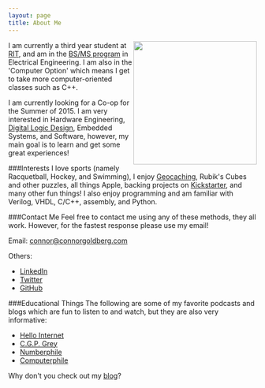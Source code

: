 ```yaml
---
layout: page
title: About Me
---
```

<img style="float: right" src="/static/Head.png" height="250">

I am currently a third year student at <a href="http://rit.edu" target="_blank">RIT</a>, and
am in the <a href="http://www.rit.edu/kgcoe/program/bsms-electrical-engineering" target="_blank">BS/MS program</a> in Electrical Engineering.
I am also in the 'Computer Option' which means I get to take more computer-oriented classes such as C++.

I am currently looking for a Co-op for the Summer of 2015. I am very interested in 
Hardware Engineering, <a href="http://connorgoldberg.com/projects/risc_cpu" target="_blank">Digital Logic Design</a>, Embedded Systems, and Software, however, my main goal is to learn and get some great experiences! 

###Interests
I love sports (namely Racquetball, Hockey, and Swimming), I enjoy <a href="http://www.geocaching.com" target="_blank">Geocaching</a>, Rubik's Cubes and other puzzles, 
all things Apple, backing projects on <a href="http://www.kickstarter.com" target="_blank">Kickstarter</a>, and many other fun things! 
I also enjoy programming and am familiar with Verilog, VHDL, C/C++, assembly, and Python. 

<a name="contact-me"></a>
###Contact Me
Feel free to contact me using any of these methods, they all work. However, for the fastest response please use my email!

Email: [connor@connorgoldberg.com](mailto:connor@connorgoldberg.com)

Others:

- <a href="http://www.linkedin.com/pub/connor-goldberg/64/7b9/4ba" target="_blank">LinkedIn</a>
- <a href="https://twitter.com/connorjan94" target="_blank">Twitter</a>
- <a href="https://github.com/connorjan" target="_blank">GitHub</a>

###Educational Things
The following are some of my favorite podcasts and blogs which are fun to listen to and watch, but they are also very informative:

- <a href="http://www.hellointernet.fm" target="_blank">Hello Internet</a>
- <a href="http://www.youtube.com/CGPGrey" target="_blank">C.G.P. Grey</a>
- <a href="http://www.youtube.com/user/numberphile" target="_blank">Numberphile</a>
- <a href="http://www.youtube.com/user/Computerphile" target="_blank">Computerphile</a>

Why don't you check out my [blog](/blog)?